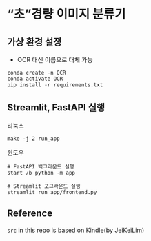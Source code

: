 # “초”경량 이미지 분류기

## 가상 환경 설정

- OCR 대신 이름으로 대체 가능
```
conda create -n OCR
conda activate OCR
pip install -r requirements.txt
```

## Streamlit, FastAPI 실행
리눅스
```
make -j 2 run_app
```

윈도우 
```
# FastAPI 백그라운드 실행
start /b python -m app

# Streamlit 포그라운드 실행
streamlit run app/frontend.py

```

## Reference
`src` in this repo is based on Kindle(by JeiKeiLim)
